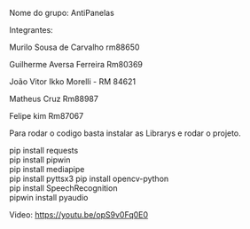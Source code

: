 Nome do grupo: AntiPanelas

Integrantes:

Murilo Sousa de Carvalho rm88650

Guilherme Aversa Ferreira Rm80369

João Vitor Ikko Morelli - RM 84621

Matheus Cruz Rm88987

Felipe kim Rm87067

Para rodar o codigo basta instalar as Librarys e rodar o projeto.

pip install requests	
pip install pipwin	
pip install mediapipe	
pip install pyttsx3	
pip install opencv-python	
pip install SpeechRecognition	
pipwin install pyaudio


Video: https://youtu.be/opS9v0Fq0E0
